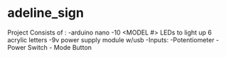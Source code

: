 # adeline_sign

Project Consists of :
  -arduino nano
  -10 <MODEL #> LEDs to light up 6 acrylic letters
  -9v power supply module w/usb
  -Inputs:
    -Potentiometer
    -Power Switch
    - <FUTURE> Mode Button
  

